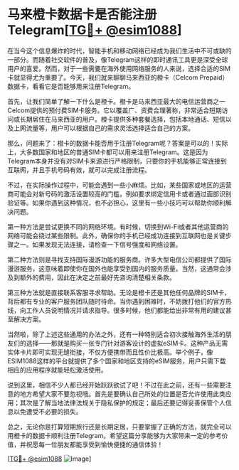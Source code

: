# 马来橙卡数据卡是否能注册Telegram[[TG💪+ @esim1088](https://t.me/s/esim1088)]

在当今这个信息爆炸的时代，智能手机和移动网络已经成为我们生活中不可或缺的一部分。而随着社交软件的普及，像Telegram这样的即时通讯工具更是深受全球用户的喜爱。然而，对于一些需要在海外使用网络服务的人来说，选择合适的SIM卡就显得尤为重要了。今天，我们就来聊聊马来西亚的橙卡（Celcom Prepaid）数据卡，看看它是否能够用来注册Telegram。

首先，让我们简单了解一下什么是橙卡。橙卡是马来西亚最大的电信运营商之一Celcom提供的预付费SIM卡服务。它以覆盖广、资费合理著称，非常适合短期访问或长期居住在马来西亚的用户。橙卡提供多种套餐选择，包括本地通话、短信以及上网流量等，用户可以根据自己的需求灵活选择适合自己的方案。

那么，问题来了：橙卡的数据卡能否用于注册Telegram呢？答案是可以的！实际上，大多数国家和地区的普通SIM卡都可以用来注册Telegram。这是因为Telegram本身并没有对SIM卡来源进行严格限制，只要你的手机能够正常连接到互联网，并且手机号码有效，就可以完成注册流程。

不过，在实际操作过程中，可能会遇到一些小麻烦。比如，某些国家或地区的运营商可能会对新号码的激活设置较高的门槛，例如要求绑定信用卡或者通过面部识别验证等。如果你遇到这种情况，也不必担心，这里有一些小技巧可以帮助你顺利解决问题。

第一种方法是尝试更换不同的网络环境。有时候，切换到Wi-Fi或者其他运营商的网络可能会绕过某些限制。此外，确保你的手机已经成功连接到互联网也是关键步骤之一。如果发现无法连接，请检查一下信号强度和网络设置。

第二种方法则是寻找支持国际漫游功能的服务商。许多大型电信公司都提供了国际漫游服务，这意味着即使你在国外也能享受到国内的服务质量。当然，这通常会涉及到额外的费用，因此在决定之前最好先咨询清楚相关条款。

第三种方法就是直接联系客服寻求帮助。无论是橙卡还是其他任何品牌的SIM卡，背后都有专业的客户服务团队随时待命。当你遇到困难时，不妨拨打他们的官方热线，向工作人员说明情况并请求指导。很多时候，他们都能给出非常有用的建议甚至解决方案。

当然啦，除了上述这些通用的办法之外，还有一种特别适合初次接触海外生活的朋友们的选择——那就是购买一张专门针对游客设计的虚拟eSIM卡。这种产品无需实体卡片即可实现无缝衔接，不仅方便携带而且性价比极高。举个例子，像ESIM1088这样的平台就提供了多个国家和地区支持的eSIM服务，用户只需下载相应的应用程序就能轻松激活使用。

说到这里，相信不少人都已经开始跃跃欲试了吧！不过在此之前，还有一些需要注意的地方希望大家不要忽视哦。首先是要确认自己所处的位置是否允许使用此类应用；其次是了解当地法律法规关于隐私保护的规定；最后还要记得妥善保管个人信息以免遭受不必要的损失。

总之，无论你是打算短期旅行还是长期定居，只要掌握了正确的方法，就完全可以用橙卡的数据卡顺利注册Telegram。希望这篇分享能够为大家带来一定的参考价值，并祝愿每一位朋友都能享受到愉快便捷的通信体验！

[[TG💪+ @esim1088](https://t.me/s/esim1088) ![Image](https://i.postimg.cc/4NQfJmqS/Snipaste-2025-05-13-00-14-12.png)]